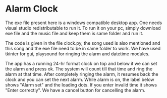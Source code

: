 # Alarm Clock

The exe file present here is a windows compatible desktop app. One needs visual studio redistributable to run it.
To run it on your pc, simply download exe file and the music file and keep them is same folder and run it.

The code is given in the file clock.py, the song used is also mentioned and this song and the exe file need to be in same folder to work.
We have used tkinter for gui, playsound for ringing the alarm and datetime modules.

The app has a running 24-hr format clock on top and below it we can set the alarm and press ok. The system will count till that time and ring the 
alarm at that time. After completely ringing the alarm, it resumes back the clock and you can set the next alarm. While alarm is on, the label
below shows "Alarm set" and the loading dots. If you enter invalid time it shows "Enter correctly". We have a cancel button for cancelling 
the alarm.
